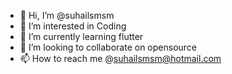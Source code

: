 - 👋 Hi, I’m @suhailsmsm
- 👀 I’m interested in Coding
- 🌱 I’m currently learning flutter
- 💞️ I’m looking to collaborate on opensource
- 📫 How to reach me @suhailsmsm@hotmail.com

<!---
suhailsmsm/suhailsmsm is a ✨ special ✨ repository because its `README.md` (this file) appears on your GitHub profile.
You can click the Preview link to take a look at your changes.
--->
